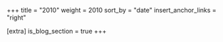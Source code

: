 +++
title = "2010"
weight = 2010
sort_by = "date"
insert_anchor_links = "right"

[extra]
is_blog_section = true
+++
